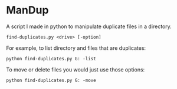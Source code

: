 # ManDup
A script I made in python to manipulate duplicate files in a directory. 
```
find-duplicates.py <drive> [-option]
```
For example, to list directory and files that are duplicates:
```
python find-duplicates.py G: -list
```
To move or delete files you would just use those options:
```
python find-duplicates.py G: -move
```
